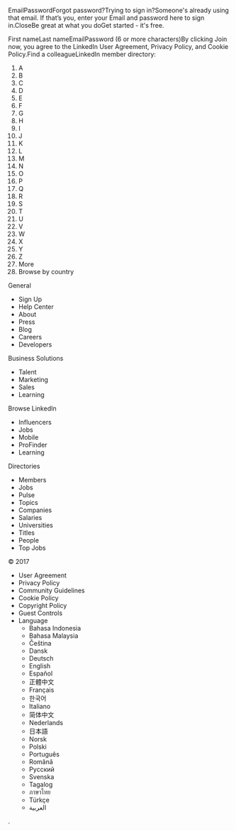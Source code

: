 EmailPasswordForgot password?Trying to sign in?Someone's already using that email. If that’s you, enter your Email and password here to sign in.CloseBe great at what you doGet started - it's free.

First nameLast nameEmailPassword (6 or more characters)By clicking Join now, you agree to the LinkedIn User Agreement, Privacy Policy, and Cookie Policy.Find a colleagueLinkedIn member directory:

1.  A
2.  B
3.  C
4.  D
5.  E
6.  F
7.  G
8.  H
9.  I
10.  J
11.  K
12.  L
13.  M
14.  N
15.  O
16.  P
17.  Q
18.  R
19.  S
20.  T
21.  U
22.  V
23.  W
24.  X
25.  Y
26.  Z
27.  More
28.  Browse by country

General

*   Sign Up
*   Help Center
*   About
*   Press
*   Blog
*   Careers
*   Developers

Business Solutions

*   Talent
*   Marketing
*   Sales
*   Learning

Browse LinkedIn

*   Influencers
*   Jobs
*   Mobile
*   ProFinder
*   Learning

Directories

*   Members
*   Jobs
*   Pulse
*   Topics
*   Companies
*   Salaries
*   Universities
*   Titles
*   People
*   Top Jobs

© 2017

*   User Agreement
*   Privacy Policy
*   Community Guidelines
*   Cookie Policy
*   Copyright Policy
*   Guest Controls
*   Language
    *   Bahasa Indonesia
    *   Bahasa Malaysia
    *   Čeština
    *   Dansk
    *   Deutsch
    *   English
    *   Español
    *   正體中文
    *   Français
    *   한국어
    *   Italiano
    *   简体中文
    *   Nederlands
    *   日本語
    *   Norsk
    *   Polski
    *   Português
    *   Română
    *   Русский
    *   Svenska
    *   Tagalog
    *   ภาษาไทย
    *   Türkçe
    *   العربية

<img src="https://sb.scorecardresearch.com/b?c1=2&amp;c2=6402952&amp;c3=&amp;c4=&amp;c5=&amp;c6=&amp;c15=&amp;cv=1.3&amp;cj=1" style="display:none" width="0" height="0" alt="" />.